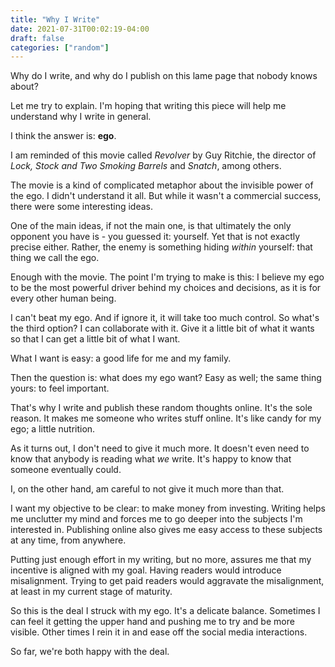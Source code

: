 ```yaml
---
title: "Why I Write"
date: 2021-07-31T00:02:19-04:00
draft: false
categories: ["random"]
---
```


Why do I write, and why do I publish on this lame page that nobody knows about?

Let me try to explain. I'm hoping that writing this piece will help me understand why I write in general.

I think the answer is: **ego**.

I am reminded of this movie called _Revolver_ by Guy Ritchie, the director of _Lock, Stock and Two Smoking Barrels_ and _Snatch_, among others.

The movie is a kind of complicated metaphor about the invisible power of the ego. I didn't understand it all. But while it wasn't a commercial success, there were some interesting ideas.

One of the main ideas, if not the main one, is that ultimately the only opponent you have is - you guessed it: yourself. Yet that is not exactly precise either. Rather, the enemy is something hiding _within_ yourself: that thing we call the ego.

Enough with the movie. The point I'm trying to make is this: I believe my ego to be the most powerful driver behind my choices and decisions, as it is for every other human being.

I can't beat my ego. And if ignore it, it will take too much control. So what's the third option? I can collaborate with it. Give it a little bit of what it wants so that I can get a little bit of what I want.

What I want is easy: a good life for me and my family.

Then the question is: what does my ego want? Easy as well; the same thing yours: to feel important. 

That's why I write and publish these random thoughts online. It's the sole reason. It makes me someone who writes stuff online. It's like candy for my ego; a little nutrition.

As it turns out, I don't need to give it much more. It doesn't even need to know that anybody is reading what _we_ write. It's happy to know that someone eventually could. 

I, on the other hand, am careful to not give it much more than that. 

I want my objective to be clear: to make money from investing. Writing helps me unclutter my mind and forces me to go deeper into the subjects I'm interested in. Publishing online also gives me easy access to these subjects at any time, from anywhere.

Putting just enough effort in my writing, but no more, assures me that my incentive is aligned with my goal. Having readers would introduce misalignment. Trying to get paid readers would aggravate the misalignment, at least in my current stage of maturity.

So this is the deal I struck with my ego. It's a delicate balance. Sometimes I can feel it getting the upper hand and pushing me to try and be more visible. Other times I rein it in and ease off the social media interactions. 

So far, we're both happy with the deal.






